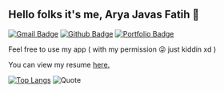 ## Hello folks it's me, Arya Javas Fatih 👋
<p></p>

[![Gmail Badge](https://img.shields.io/badge/Gmail-D14836?style=for-the-badge&logo=gmail&logoColor=white&link=mailto:aryajavasfatih888@gmail.com)](mailto:aryajavasfatih888@gmail.com)
[![Github Badge](https://img.shields.io/badge/-aryajf-grey?style=flat&logo=github&logoColor=white&link=https://github.com/aryajf/)](https://www.github.com/aryajf/)
[![Portfolio Badge](https://img.shields.io/badge/portfolio-web-blue?style=flat&link=https://javas.digitalinteraktif.com/)](https://javas.digitalinteraktif.com/)

<p align='left'>Feel free to use my app ( with my permission 😜 just kiddin xd )
<p align='left'> You can view my resume <a href='https://javas.digitalinteraktif.com/pdfdownload ' target=_blank><u>here</u>.</a></p>

[![Top Langs](https://github-readme-stats.vercel.app/api/top-langs/?username=aryajf&layout=compact)](https://github.com/aryajf/github-readme-stats)
![Quote](https://camo.githubusercontent.com/4f89632167b7a39fb7f92d4f634da0ce577b0a5c5ceee4578c71d12fc4417c77/68747470733a2f2f6769746875622d726561646d652d71756f7465732e6865726f6b756170702e636f6d2f71756f74653f7468656d653d6461726b)
